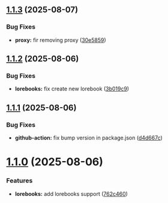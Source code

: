## [1.1.3](https://github.com/Tavernikof/NoAssTavern/compare/v1.1.2...v1.1.3) (2025-08-07)


### Bug Fixes

* **proxy:** fir removing proxy ([30e5859](https://github.com/Tavernikof/NoAssTavern/commit/30e5859b1996830d4524a033b5c6f1540cd2b383))

## [1.1.2](https://github.com/Tavernikof/NoAssTavern/compare/v1.1.1...v1.1.2) (2025-08-06)


### Bug Fixes

* **lorebooks:** fix create new lorebook ([3b019c9](https://github.com/Tavernikof/NoAssTavern/commit/3b019c9da56fff17c83ee6d7dd25e86b6709d2d6))

## [1.1.1](https://github.com/Tavernikof/NoAssTavern/compare/v1.1.0...v1.1.1) (2025-08-06)


### Bug Fixes

* **github-action:** fix bump version in package.json ([d4d667c](https://github.com/Tavernikof/NoAssTavern/commit/d4d667c7fe8b38465fbfead0101755f876d28093))

# [1.1.0](https://github.com/Tavernikof/NoAssTavern/compare/v1.0.0...v1.1.0) (2025-08-06)


### Features

* **lorebooks:** add lorebooks support ([762c460](https://github.com/Tavernikof/NoAssTavern/commit/762c460df430a3daddc59a889e3106a4644b8276))
